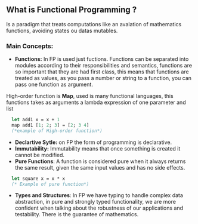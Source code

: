 ## What is Functional Programming ?
  
Is a paradigm that treats computations like an avalation of mathematics functions, avoiding states ou datas mutables.

### Main Concepts:

- **Functions:** In FP is used just fuctions. Functions can be separated into modules according to their responsibilities and semantics, functions are so important that they are had first class, this means that functions are treated as values, as you pass a number or string to a function, you can pass one function as argument.

High-order function is **Map**, used is many functional languages, this functions takes as arguments a lambda expression of one parameter and list

```OCaml
  let add1 x = x + 1
  map add1 [1; 2; 3] = [2; 3 4]
  (*example of High-order function*)
```
- **Declartive Sytle:** on FP the form of programming is declarative.
- **Immutability:** Immutability means that once something is created it cannot be modified.
- **Pure Functions**: A function is considered pure when it always returns the same result, given the same input values ​​and has no side effects.
```OCaml
  let square x = x * x 
  (* Example of pure function*)
```
- **Types and Structures**: In FP we have typing to handle complex data abstraction, in pure and strongly typed functionality, we are more confident when talking about the robustness of our applications and testability. There is the guarantee of mathematics.